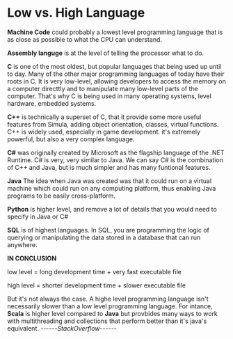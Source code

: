# Low vs. High Language
**Machine Code** could probably a lowest level programming language that is as close as possible to what the CPU can understand.
 
**Assembly languge** is at the level of telling the processor what to do.

**C** is one of the most oldest, but popular languages that being used up until to day.
Many of the other major programming languages of today have their roots in C.
It is very low-level, allowing developers to access the memory on a computer directtly and to manipulate many low-level parts of the computer. That's why C is being used in many operating systems, level hardware, embedded systems.

**C++** is technically a superset of C, that it provide some more useful features from Simula, adding object orientation, classes, virtual functions. 
C++ is widely used, especially in game development. it's extremely powerful, but also a very complex language.

**C#** was originally created by Microsoft as the flagship language of the .NET Runtime. 
C# is very, very similar to Java. We can say C# is the combination of C++ and Java, but is much simpler and has many funtional features.

**Java**
The idea when Java was created was that it could run on a virtual machine which could run on any computing platform, thus enabling Java programs to be easily cross-platform.

**Python** is higher level, and remove a lot of details that you would need to specify in Java or C#

**SQL** is of highest languages. In SQL, you are programming the logic of querying or manipulating the data  stored in a database that can run anywhere.

**IN CONCLUSION**

low level = long development time + very fast executable file

high level = shorter development time + slower executable file

But it's not always the case. A highe level programming language isn't necessarily slower than a low level programming language. For intance, **Scala** is higher level compared to **Java** but provbides many ways to work with multithreading and collections that perform better than it's java's equivalent. ------*StackOverflow*------
